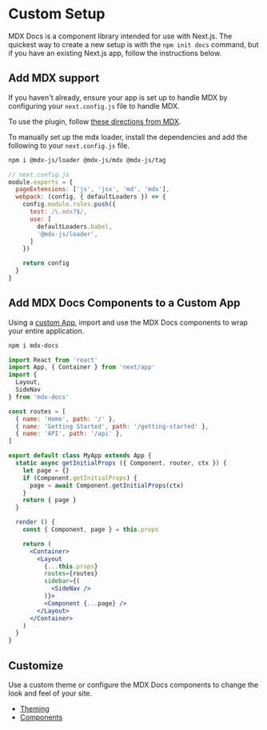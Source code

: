 
# Custom Setup

MDX Docs is a component library intended for use with Next.js.
The quickest way to create a new setup is with the `npm init docs` command, but if you have an existing Next.js app, follow the instructions below.

## Add MDX support

If you haven't already, ensure your app is set up to handle MDX by
configuring your `next.config.js` file to handle MDX.

To use the plugin, follow [these directions from MDX][mdx-next].

To manually set up the mdx loader, install the dependencies and add the following to your `next.config.js` file.

```sh
npm i @mdx-js/loader @mdx-js/mdx @mdx-js/tag
```

```js
// next.config.js
module.exports = {
  pageExtensions: ['js', 'jsx', 'md', 'mdx'],
  webpack: (config, { defaultLoaders }) => {
    config.module.rules.push({
      test: /\.mdx?$/,
      use: [
        defaultLoaders.babel,
        '@mdx-js/loader',
      ]
    })

    return config
  }
}
```

## Add MDX Docs Components to a Custom App

Using a [custom App][], import and use the MDX Docs components to wrap your entire application.

```sh
npm i mdx-docs
```

```jsx
import React from 'react'
import App, { Container } from 'next/app'
import {
  Layout,
  SideNav
} from 'mdx-docs'

const routes = [
  { name: 'Home', path: '/' },
  { name: 'Getting Started', path: '/getting-started' },
  { name: 'API', path: '/api' },
]

export default class MyApp extends App {
  static async getInitialProps ({ Component, router, ctx }) {
    let page = {}
    if (Component.getInitialProps) {
      page = await Component.getInitialProps(ctx)
    }
    return { page }
  }

  render () {
    const { Component, page } = this.props

    return (
      <Container>
        <Layout
          {...this.props}
          routes={routes}
          sidebar={(
            <SideNav />
          )}>
          <Component {...page} />
        </Layout>
      </Container>
    )
  }
}
```

## Customize

Use a custom theme or configure the MDX Docs components to change the look and feel of your site.

- [Theming](theming.md)
- [Components](components.md)

[mdx-next]: https://mdxjs.com/getting-started/next
[custom App]: https://github.com/zeit/next.js/#custom-app
